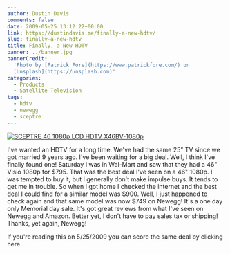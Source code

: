 ```yaml
---
author: Dustin Davis
comments: false
date: 2009-05-25 13:12:22+00:00
link: https://dustindavis.me/finally-a-new-hdtv/
slug: finally-a-new-hdtv
title: Finally, a New HDTV
banner: ../banner.jpg
bannerCredit:
  'Photo by [Patrick Fore](https://www.patrickfore.com/) on
  [Unsplash](https://unsplash.com)'
categories:
  - Products
  - Satellite Television
tags:
  - hdtv
  - newegg
  - sceptre
---
```


[![SCEPTRE 46 1080p LCD HDTV X46BV-1080p](http://images10.newegg.com/ProductImageCompressAll200/89-112-025-06.jpg)](http://www.jdoqocy.com/click-1639684-10440897?url=http%3A%2F%2Fwww.newegg.com%2FProduct%2FProduct.aspx%3FItem%3DN82E16889112025%26nm_mc%3DAFC-C8Junction%26cm_mmc%3DAFC-C8Junction-_-LCD%2BTV-_-Sceptre-_-89112025&cjsku=N82E16889112025)

I've wanted an HDTV for a long time. We've had the same 25" TV since we got
married 9 years ago. I've been waiting for a big deal. Well, I think I've
finally found one! Saturday I was in Wal-Mart and saw that they had a 46" Visio
1080p for
$795. That was the best deal I've seen on a 46" 1080p. I was tempted to buy it, but I generally don't make impulse buys. It tends to get me in trouble. So when I got home I checked the internet and the best deal I could find for a similar model was $900.
Well, I just happened to check again and that same model was now \$749 on
Newegg! It's a one day only Memorial day sale. It's got great reviews from what
I've seen on Newegg and Amazon. Better yet, I don't have to pay sales tax or
shipping! Thanks, yet again, Newegg!

If you're reading this on 5/25/2009 you can score the same deal by clicking
here.
